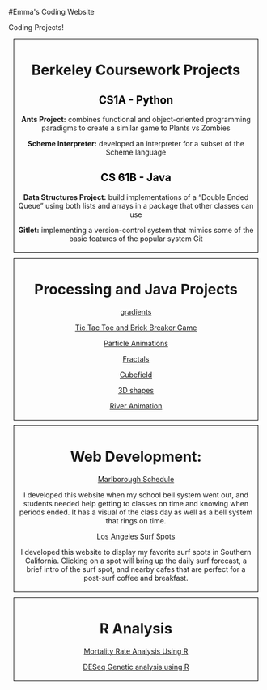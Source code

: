 #Emma's Coding Website

Coding Projects!

<style>
  

  #webDevelopment {
    display: block;
    border: 1px solid black;
    text-align: center;
    margin: 10px;
    padding: 5px;
  }

  #R {
    display: block;
    border: 1px solid black;
    text-align: center;
    margin: 10px;
    padding: 5px;
  }
  
  #processing {
    display: block;
    border: 1px solid black;
    text-align: center;
    margin: 10px;
    padding: 5px;
  }
  
  #berkeley {
    display: block;
    border: 1px solid black;
    text-align: center;
    margin: 10px;
    padding: 5px;
  
  }
  
  h2 {
    color: black;
  
  }
</style>

<div id="berkeley">
  <h1>Berkeley Coursework Projects<br></h1>
  <h2>CS1A - Python<br></h2>
  <p><b>Ants Project:</b> combines functional and object-oriented programming paradigms to create a similar game to Plants vs Zombies<br> </p>
  <p><b>Scheme Interpreter:</b> developed an interpreter for a subset of the Scheme language<br> </p>
  
  <h2>CS 61B - Java<br></h2>
  <p><b>Data Structures Project:</b> build implementations of a “Double Ended Queue” using both lists and arrays in a package that other classes can use<br></p>
  <p><b>Gitlet:</b>  implementing a version-control system that mimics some of the basic features of the popular system Git<br></p>
 </div>
  
<div id="processing">

<h1>Processing and Java Projects<br></h1>

<a href="3D.html">gradients<br></a>

<a href="game.html"> Tic Tac Toe and Brick Breaker Game <br></a>

<a href="particle.html">Particle Animations<br></a>

<a href="fractals.html">Fractals<br></a>

<a href="3D2.html">Cubefield<br></a>

<a href="3DList.html">3D shapes<br></a>

<a href="river.html">River Animation<br></a>

</div>

<div id="webDevelopment">

<h1>Web Development:<br></h1>


<a href="schedule/index.html">Marlborough Schedule</a>
<p>I developed this website when my school bell system went out, and students needed help getting to classes on time and knowing when periods ended. It has a visual of the class day as well as a bell system that rings on time.</p>



<a href="sampleMapFinal.html"> Los Angeles Surf Spots</a>
<p>I developed this website to display my favorite surf spots in Southern California. Clicking on a spot will bring up the daily surf forecast, a brief intro of the surf spot, and nearby cafes that are perfect for a post-surf coffee and breakfast. </p>

</div>

<div id="R">


<h1>R Analysis<br></h1>

<a href="R.html"> Mortality Rate Analysis Using R<br></a>

<a href="DESeq.html">DESeq Genetic analysis using R</a>

</div>
